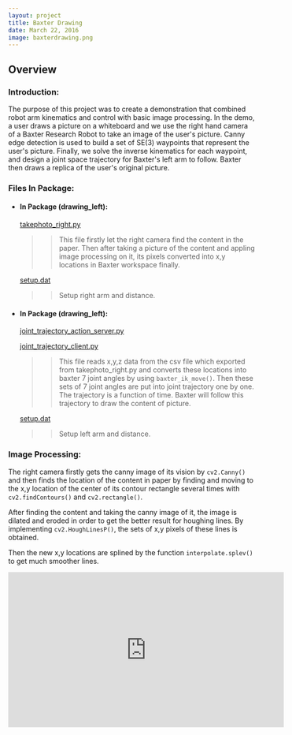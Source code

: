 ```yaml
---
layout: project
title: Baxter Drawing
date: March 22, 2016
image: baxterdrawing.png
---
```


## Overview

### Introduction:


The purpose of this project was to create a demonstration that combined robot arm kinematics and control with basic image processing. In the demo, a user draws a picture on a whiteboard and we use the right hand camera of a Baxter Research Robot to take an image of the user's picture. Canny edge detection is used to build a set of SE(3) waypoints that represent the user's picture. Finally, we solve the inverse kinematics for each waypoint, and design a joint space trajectory for Baxter's left arm to follow. Baxter then draws a replica of the user's original picture.



### Files In Package:
* #### In Package (drawing_left):
	
    [takephoto_right.py](https://github.com/MingheJiang/baxter_drawing/blob/master/takephoto_right/takephoto_right.py)
	
	>>This file firstly let the right camera find the content in the paper. Then after taking a picture of the content and appling image processing on it, its pixels converted into x,y locations in Baxter workspace finally.
	
    [setup.dat](https://github.com/MingheJiang/baxter_drawing/blob/master/drawing_left/setup.dat)
    
	>>Setup right arm and distance.
	
* #### In Package (drawing_left):

    [joint_trajectory_action_server.py](https://github.com/MingheJiang/baxter_drawing/blob/master/drawing_left/joint_trajectory_action_server.py)
	
    [joint_trajectory_client.py](https://github.com/MingheJiang/baxter_drawing/blob/master/drawing_left/joint_trajectory_client.py)
	
	>>This file reads x,y,z data from the csv file which exported from takephoto_right.py and converts these locations into baxter 7 joint angles by using `baxter_ik_move()`. Then these sets of 7 joint angles are put into joint trajectory one by one. The trajectory is a function of time. Baxter will follow this trajectory to draw the content of picture. 
	
    [setup.dat](https://github.com/MingheJiang/baxter_drawing/blob/master/takephoto_right/setup.dat)
    
	>>Setup left arm and distance.

### Image Processing:

The right camera firstly gets the canny image of its vision by `cv2.Canny()` and then finds the location of the content in paper by finding and moving to the x,y location of the center of its contour rectangle several times with `cv2.findContours()` and `cv2.rectangle()`.

After finding the content and taking the canny image of it, the image is dilated and eroded in order to get the better result for houghing lines. By implementing `cv2.HoughLinesP()`, the sets of x,y pixels of these lines is obtained. 

Then the new x,y locations are splined by the function  `interpolate.splev()` to get much smoother lines. 

<p align="center">
<iframe width="560" height="315" src="https://www.youtube.com/embed/1d311kzw10Y" frameborder="0" allowfullscreen></iframe>
